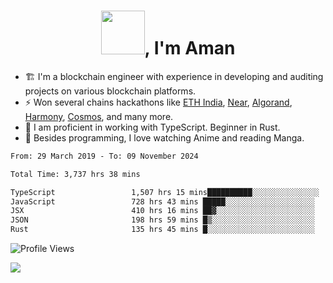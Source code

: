 <h1 align="center"><img src="https://media2.giphy.com/media/v1.Y2lkPTc5MGI3NjExZmx5c2N1N2lkbjg5NnI3ajI2ZXhxZ24yZ3cxcmJibTZrMWZkbjlxaSZlcD12MV9pbnRlcm5hbF9naWZfYnlfaWQmY3Q9Zw/AFdcYElkoNAUE/giphy.webp" width="70">, I'm Aman</h1>

- 🏗️ I'm a blockchain engineer with experience in developing and auditing projects on various blockchain platforms.
- ⚡ Won several chains hackathons like [ETH India](https://devfolio.co/projects/hivm-hybrid-intent-virtual-machine-3ba1), [Near](https://medium.com/encode-club/encode-x-near-hackathon-finale-prizewinners-and-summary-fcf6e409ab07), [Algorand](https://algorand-innovate.hackerearth.com), [Harmony](https://medium.com/harmony-one/winners-of-the-hack-the-horizon-hackathon-ae04f95b71ab), [Cosmos](https://www.hackerearth.com/challenges/hackathon/hackatom-india/), and many more.
- 🌊 I am proficient in working with TypeScript. Beginner in Rust.
- 🍣 Besides programming, I love watching Anime and reading Manga.

<!--START_SECTION:waka-->

```txt
From: 29 March 2019 - To: 09 November 2024

Total Time: 3,737 hrs 38 mins

TypeScript                 1,507 hrs 15 mins██████████░░░░░░░░░░░░░░░   40.33 %
JavaScript                 728 hrs 43 mins █████░░░░░░░░░░░░░░░░░░░░   19.50 %
JSX                        410 hrs 16 mins ██▓░░░░░░░░░░░░░░░░░░░░░░   10.98 %
JSON                       198 hrs 59 mins █▒░░░░░░░░░░░░░░░░░░░░░░░   05.32 %
Rust                       135 hrs 45 mins █░░░░░░░░░░░░░░░░░░░░░░░░   03.63 %
```

<!--END_SECTION:waka-->

![Profile Views](https://komarev.com/ghpvc/?username=amanraj1608&label=Profile%20views&color=0e75b6&style=flat-square)

![](https://hit.yhype.me/github/profile?user_id=42104907)
